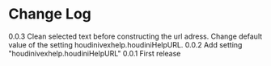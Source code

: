 # Change Log

0.0.3 Clean selected text before constructing the url adress.
      Change default value of the setting houdinivexhelp.houdiniHelpURL.
0.0.2 Add setting "houdinivexhelp.houdiniHelpURL"
0.0.1 First release